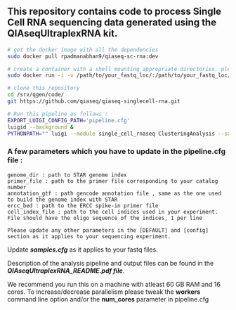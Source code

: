 ## This repository contains code to process Single Cell RNA sequencing data generated using the QIAseqUltraplexRNA kit. 
```bash
# get the docker image with all the dependencies
sudo docker pull rpadmanabhan9/qiaseq-sc-rna:dev

# create a container with a shell mounting appropriate directories. please mount the directory with your fastq files here. the output files will be created in the same directory
sudo docker run -i -v /path/to/your_fastq_loc/:/path/to/your_fastq_loc/ -v /path/to/your_data_dir/:/path/to/your_data_dir/ rpadmanabhan9/qiaseq-sc-rna:dev bash

# clone this repository
cd /srv/qgen/code/
git https://github.com/qiaseq/qiaseq-singlecell-rna.git

# Run this pipeline as follows : 
EXPORT_LUIGI_CONFIG_PATH='pipeline.cfg'
luigid --background &
PYTHONPATH="" luigi --module single_cell_rnaseq ClusteringAnalysis --samples-cfg samples.cfg --workers 22
```

### A few parameters which you have to update in the pipeline.cfg file :
```
genome_dir : path to STAR genome index
primer_file : path to the primer file corresponding to your catalog number
annotation_gtf : path gencode annotation file , same as the one used to build the genome index with STAR
ercc_bed : path to the ERCC spike-in primer file
cell_index_file : path to the cell indices used in your experiment. File should have the oligo sequence of the indices, 1 per line

Please update any other parameters in the [DEFAULT] and [config] section as it applies to your sequencing experiment.
```
Update ***samples.cfg*** as it applies to your fastq files. 

Description of the analysis pipeline and output files can be found in the ***QIAseqUltraplexRNA_README.pdf file***.

We recommend you run this on a machine with atleast  60 GB RAM and 16 cores. To increase/decrease parallelism please tweak the **workers** command line option and/or the **num_cores** parameter in pipeline.cfg

